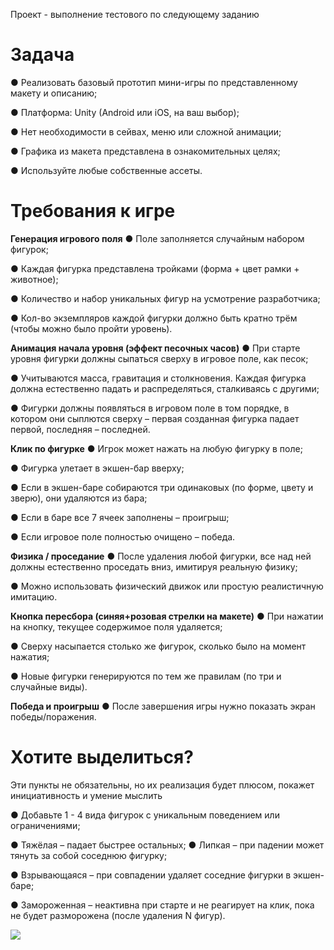 Проект - выполнение тестового по следующему заданию

# Задача

● Реализовать базовый прототип мини-игры по представленному
макету и описанию;

● Платформа: Unity (Android или iOS, на ваш выбор);

● Нет необходимости в сейвах, меню или сложной анимации;

● Графика из макета представлена в ознакомительных целях;

● Используйте любые собственные ассеты.


# Требования к игре
**Генерация игрового поля**
● Поле заполняется случайным набором фигурок;

● Каждая фигурка представлена тройками (форма + цвет рамки +
животное);

● Количество и набор уникальных фигур на усмотрение
разработчика;

● Кол-во экземпляров каждой фигурки должно быть кратно трём
(чтобы можно было пройти уровень).

**Анимация начала уровня (эффект песочных часов)**
● При старте уровня фигурки должны сыпаться сверху в игровое
поле, как песок;

● Учитываются масса, гравитация и столкновения. Каждая фигурка
должна естественно падать и распределяться, сталкиваясь с
другими;

● Фигурки должны появляться в игровом поле в том порядке, в
котором они сыплются сверху – первая созданная фигурка
падает первой, последняя – последней.

**Клик по фигурке**
● Игрок может нажать на любую фигурку в поле;

● Фигурка улетает в экшен-бар вверху;

● Если в экшен-баре собираются три одинаковых (по форме, цвету и
зверю), они удаляются из бара;

● Если в баре все 7 ячеек заполнены – проигрыш;

● Если игровое поле полностью очищено – победа.

**Физика / проседание**
● После удаления любой фигурки, все над ней должны естественно
проседать вниз, имитируя реальную физику;

● Можно использовать физический движок или простую
реалистичную имитацию.

**Кнопка пересбора (синяя+розовая стрелки на макете)**
● При нажатии на кнопку, текущее содержимое поля удаляется;

● Сверху насыпается столько же фигурок, сколько было на момент
нажатия;

● Новые фигурки генерируются по тем же правилам (по три и
случайные виды).

**Победа и проигрыш**
● После завершения игры нужно показать экран победы/поражения.

# Хотите выделиться?
Эти пункты не обязательны, но их реализация будет плюсом,
покажет инициативность и умение мыслить

● Добавьте 1 - 4 вида фигурок с уникальным поведением или
ограничениями;

● Тяжёлая – падает быстрее остальных;
● Липкая – при падении может тянуть за собой соседнюю фигурку;

● Взрывающаяся – при совпадении удаляет соседние фигурки в
экшен-баре;

● Замороженная – неактивна при старте и не реагирует на клик, пока
не будет разморожена (после удаления N фигур).

![](https://api.monosnap.com/file/download?id=liPhkxiKSEp0R7c48baGDxEynd401N)
